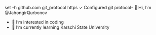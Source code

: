  set -h github.com git_protocol https
✓ Configured git protocol- 👋 Hi, I’m @JahongirQurbonov
- 👀 I’m interested in coding
- 🌱 I’m currently learning Karschi State University
<!-- - 💞️ I’m looking to collaborate on ...
- 📫 How to reach me ... -->

<!---
JahongirQurbonov/JahongirQurbonov is a ✨ special ✨ repository because its `README.md` (this file) appears on your GitHub profile.
You can click the Preview link to take a look at your changes.
--->
